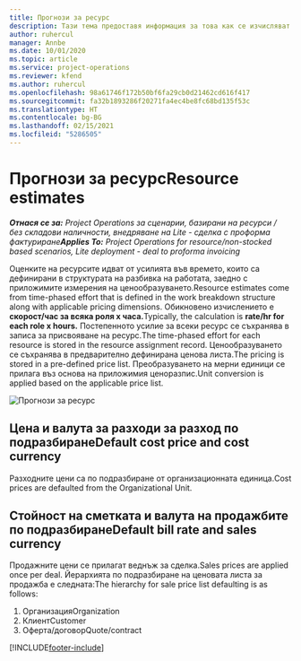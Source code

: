```yaml
---
title: Прогнози за ресурс
description: Тази тема предоставя информация за това как се изчисляват прогнози в Project Operations.
author: ruhercul
manager: Annbe
ms.date: 10/01/2020
ms.topic: article
ms.service: project-operations
ms.reviewer: kfend
ms.author: ruhercul
ms.openlocfilehash: 98a61746f172b50bf6fa29cb0d21462cd616f417
ms.sourcegitcommit: fa32b1893286f20271fa4ec4be8fc68bd135f53c
ms.translationtype: HT
ms.contentlocale: bg-BG
ms.lasthandoff: 02/15/2021
ms.locfileid: "5286505"
---
```

# <a name="resource-estimates"></a><span data-ttu-id="86acf-103">Прогнози за ресурс</span><span class="sxs-lookup"><span data-stu-id="86acf-103">Resource estimates</span></span>

<span data-ttu-id="86acf-104">_**Отнася се за:** Project Operations за сценарии, базирани на ресурси / без складови наличности, внедряване на Lite - сделка с проформа фактуриране_</span><span class="sxs-lookup"><span data-stu-id="86acf-104">_**Applies To:** Project Operations for resource/non-stocked based scenarios, Lite deployment - deal to proforma invoicing_</span></span>

<span data-ttu-id="86acf-105">Оценките на ресурсите идват от усилията във времето, които са дефинирани в структурата на разбивка на работата, заедно с приложимите измерения на ценообразуването.</span><span class="sxs-lookup"><span data-stu-id="86acf-105">Resource estimates come from time-phased effort that is defined in the work breakdown structure along with applicable pricing dimensions.</span></span> <span data-ttu-id="86acf-106">Обикновено изчислението е **скорост/час за всяка роля x часа.**</span><span class="sxs-lookup"><span data-stu-id="86acf-106">Typically, the calculation is **rate/hr for each role x hours.**</span></span> <span data-ttu-id="86acf-107">Постепенното усилие за всеки ресурс се съхранява в записа за присвояване на ресурс.</span><span class="sxs-lookup"><span data-stu-id="86acf-107">The time-phased effort for each resource is stored in the resource assignment record.</span></span> <span data-ttu-id="86acf-108">Ценообразуването се съхранява в предварително дефинирана ценова листа.</span><span class="sxs-lookup"><span data-stu-id="86acf-108">The pricing is stored in a pre-defined price list.</span></span> <span data-ttu-id="86acf-109">Преобразуването на мерни единици се прилага въз основа на приложимия ценоразпис.</span><span class="sxs-lookup"><span data-stu-id="86acf-109">Unit conversion is applied based on the applicable price list.</span></span>

![Прогнози за ресурс](./media/navigation12.png)

## <a name="default-cost-price-and-cost-currency"></a><span data-ttu-id="86acf-111">Цена и валута за разходи за разход по подразбиране</span><span class="sxs-lookup"><span data-stu-id="86acf-111">Default cost price and cost currency</span></span>

<span data-ttu-id="86acf-112">Разходните цени са по подразбиране от организационната единица.</span><span class="sxs-lookup"><span data-stu-id="86acf-112">Cost prices are defaulted from the Organizational Unit.</span></span>

## <a name="default-bill-rate-and-sales-currency"></a><span data-ttu-id="86acf-113">Стойност на сметката и валута на продажбите по подразбиране</span><span class="sxs-lookup"><span data-stu-id="86acf-113">Default bill rate and sales currency</span></span>

<span data-ttu-id="86acf-114">Продажните цени се прилагат веднъж за сделка.</span><span class="sxs-lookup"><span data-stu-id="86acf-114">Sales prices are applied once per deal.</span></span> <span data-ttu-id="86acf-115">Йерархията по подразбиране на ценовата листа за продажба е следната:</span><span class="sxs-lookup"><span data-stu-id="86acf-115">The hierarchy for sale price list defaulting is as follows:</span></span>

1. <span data-ttu-id="86acf-116">Организация</span><span class="sxs-lookup"><span data-stu-id="86acf-116">Organization</span></span>
2. <span data-ttu-id="86acf-117">Клиент</span><span class="sxs-lookup"><span data-stu-id="86acf-117">Customer</span></span>
3. <span data-ttu-id="86acf-118">Оферта/договор</span><span class="sxs-lookup"><span data-stu-id="86acf-118">Quote/contract</span></span>


[!INCLUDE[footer-include](../includes/footer-banner.md)]